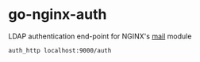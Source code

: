 # go-nginx-auth
LDAP authentication end-point for NGINX's [mail](https://nginx.org/en/docs/mail/ngx_mail_core_module.html) module


```
auth_http localhost:9000/auth
```
